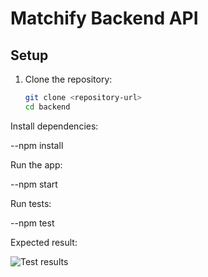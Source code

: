 # Matchify Backend API

## Setup
1. Clone the repository:
   ```bash
   git clone <repository-url>
   cd backend


Install dependencies:


--npm install


Run the app:


--npm start


Run tests:


--npm test


Expected result:


![Test results](image.png)